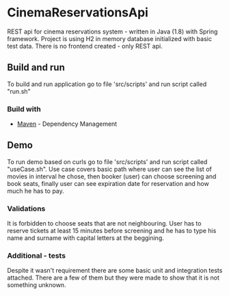 # CinemaReservationsApi
REST api for cinema reservations system - written in Java (1.8) with Spring framework.
Project is using H2 in memory database initialized with basic test data.
There is no frontend created - only REST api.

## Build and run
To build and run application go to file 'src/scripts' and run script called "run.sh"

### Build with
* [Maven](https://maven.apache.org/) - Dependency Management

## Demo 
To run demo based on curls go to file 'src/scripts' and run script called "useCase.sh". Use case covers basic path where user can see the list of movies in interval he chose, then booker (user) can choose screening and book seats, finally user can see expiration date for reservation and how much he has to pay. 

### Validations
It is forbidden to choose seats that are not neighbouring. User has to reserve tickets at least 15 minutes before screening and he has to type his name and surname with capital letters at the beggining.


### Additional - tests
Despite it wasn't requirement there are some basic unit and integration tests attached. There are a few of them but they were made to show that it is not something unknown.

